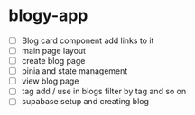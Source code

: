 # blogy-app

- [ ] Blog card component add links to it
- [ ] main page layout
- [ ] create blog page
- [ ] pinia and state management
- [ ] view blog page
- [ ] tag add / use in blogs filter by tag and so on
- [ ] supabase setup and creating blog
